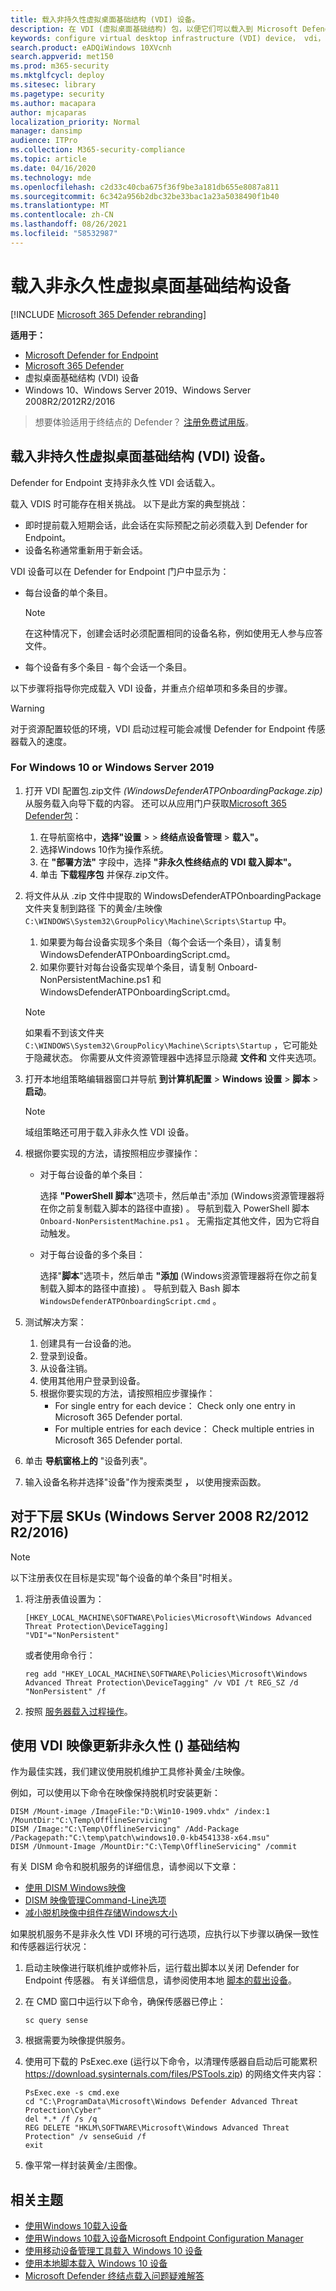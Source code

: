 ```yaml
---
title: 载入非持久性虚拟桌面基础结构 (VDI) 设备。
description: 在 VDI (虚拟桌面基础结构) 包，以便它们可以载入到 Microsoft Defender for Endpoint 服务。
keywords: configure virtual desktop infrastructure (VDI) device， vdi， device management， configure Microsoft Defender for Endpoint， endpoints
search.product: eADQiWindows 10XVcnh
search.appverid: met150
ms.prod: m365-security
ms.mktglfcycl: deploy
ms.sitesec: library
ms.pagetype: security
ms.author: macapara
author: mjcaparas
localization_priority: Normal
manager: dansimp
audience: ITPro
ms.collection: M365-security-compliance
ms.topic: article
ms.date: 04/16/2020
ms.technology: mde
ms.openlocfilehash: c2d33c40cba675f36f9be3a181db655e8087a811
ms.sourcegitcommit: 6c342a956b2dbc32be33bac1a23a5038490f1b40
ms.translationtype: MT
ms.contentlocale: zh-CN
ms.lasthandoff: 08/26/2021
ms.locfileid: "58532987"
---
```

# <a name="onboarding-non-persistent-virtual-desktop-infrastructure-devices"></a>载入非永久性虚拟桌面基础结构设备


[!INCLUDE [Microsoft 365 Defender rebranding](../../includes/microsoft-defender.md)]

**适用于：**
- [Microsoft Defender for Endpoint](https://go.microsoft.com/fwlink/p/?linkid=2154037)
- [Microsoft 365 Defender](https://go.microsoft.com/fwlink/?linkid=2118804)
- 虚拟桌面基础结构 (VDI) 设备
- Windows 10、Windows Server 2019、Windows Server 2008R2/2012R2/2016

> 想要体验适用于终结点的 Defender？ [注册免费试用版](https://signup.microsoft.com/create-account/signup?products=7f379fee-c4f9-4278-b0a1-e4c8c2fcdf7e&ru=https://aka.ms/MDEp2OpenTrial?ocid=docs-wdatp-configvdi-abovefoldlink)。

## <a name="onboard-non-persistent-virtual-desktop-infrastructure-vdi-devices"></a>载入非持久性虚拟桌面基础结构 (VDI) 设备。

Defender for Endpoint 支持非永久性 VDI 会话载入。

载入 VDIS 时可能存在相关挑战。 以下是此方案的典型挑战：

- 即时提前载入短期会话，此会话在实际预配之前必须载入到 Defender for Endpoint。
- 设备名称通常重新用于新会话。

VDI 设备可以在 Defender for Endpoint 门户中显示为：

- 每台设备的单个条目。

  > [!NOTE]
  > 在这种情况下，创建会话时必须配置相同的设备名称，例如使用无人参与应答文件。

- 每个设备有多个条目 - 每个会话一个条目。

以下步骤将指导你完成载入 VDI 设备，并重点介绍单项和多条目的步骤。

> [!WARNING]
> 对于资源配置较低的环境，VDI 启动过程可能会减慢 Defender for Endpoint 传感器载入的速度。

### <a name="for-windows-10-or-windows-server-2019"></a>For Windows 10 or Windows Server 2019

1. 打开 VDI 配置包.zip文件 *(WindowsDefenderATPOnboardingPackage.zip)* 从服务载入向导下载的内容。 还可以从应用门户获取[Microsoft 365 Defender包](https://security.microsoft.com/)：
   1. 在导航窗格中，**选择"设置** \>  \> **终结点设备管理** \> **载入"。**
   2. 选择Windows 10作为操作系统。
   3. 在 **"部署方法"** 字段中，选择 **"非永久性终结点的 VDI 载入脚本"。**
   4. 单击 **下载程序包** 并保存.zip文件。

2. 将文件从从 .zip 文件中提取的 WindowsDefenderATPOnboardingPackage 文件夹复制到路径 下的黄金/主映像 `C:\WINDOWS\System32\GroupPolicy\Machine\Scripts\Startup` 中。
    1. 如果要为每台设备实现多个条目（每个会话一个条目），请复制 WindowsDefenderATPOnboardingScript.cmd。
    2. 如果你要针对每台设备实现单个条目，请复制 Onboard-NonPersistentMachine.ps1 和 WindowsDefenderATPOnboardingScript.cmd。

    > [!NOTE]
    > 如果看不到该文件夹 `C:\WINDOWS\System32\GroupPolicy\Machine\Scripts\Startup` ，它可能处于隐藏状态。 你需要从文件资源管理器中选择显示隐藏 **文件和** 文件夹选项。

3. 打开本地组策略编辑器窗口并导航 **到计算机配置** \> **Windows 设置** \> **脚本** \> **启动**。

   > [!NOTE]
   > 域组策略还可用于载入非永久性 VDI 设备。

4. 根据你要实现的方法，请按照相应步骤操作：
    - 对于每台设备的单个条目：

         选择 **"PowerShell 脚本**"选项卡，然后单击"添加 (Windows资源管理器将在你之前复制载入脚本的路径中直接) 。 导航到载入 PowerShell 脚本 `Onboard-NonPersistentMachine.ps1` 。 无需指定其他文件，因为它将自动触发。

    - 对于每台设备的多个条目：

         选择"**脚本**"选项卡，然后单击 **"添加** (Windows资源管理器将在你之前复制载入脚本的路径中直接) 。 导航到载入 Bash 脚本 `WindowsDefenderATPOnboardingScript.cmd` 。

5. 测试解决方案：
   1. 创建具有一台设备的池。
   2. 登录到设备。
   3. 从设备注销。
   4. 使用其他用户登录到设备。
   5. 根据你要实现的方法，请按照相应步骤操作：
      - For single entry for each device： Check only one entry in Microsoft 365 Defender portal.
      - For multiple entries for each device： Check multiple entries in Microsoft 365 Defender portal.

6. 单击 **导航窗格上的** "设备列表"。

7. 输入设备名称并选择"设备"作为搜索类型 **，** 以使用搜索函数。

## <a name="for-downlevel-skus-windows-server-2008-r22012-r22016"></a>对于下层 SKUs (Windows Server 2008 R2/2012 R2/2016) 

> [!NOTE]
> 以下注册表仅在目标是实现"每个设备的单个条目"时相关。

1. 将注册表值设置为：

    ```console
   [HKEY_LOCAL_MACHINE\SOFTWARE\Policies\Microsoft\Windows Advanced Threat Protection\DeviceTagging]
    "VDI"="NonPersistent"
    ```

    或者使用命令行：

    ```console
    reg add "HKEY_LOCAL_MACHINE\SOFTWARE\Policies\Microsoft\Windows Advanced Threat Protection\DeviceTagging" /v VDI /t REG_SZ /d "NonPersistent" /f
    ```

2. 按照 [服务器载入过程操作](configure-server-endpoints.md#windows-server-2008-r2-sp1-windows-server-2012-r2-and-windows-server-2016)。

## <a name="updating-non-persistent-virtual-desktop-infrastructure-vdi-images"></a>使用 VDI 映像更新非永久性 () 基础结构

作为最佳实践，我们建议使用脱机维护工具修补黄金/主映像。

例如，可以使用以下命令在映像保持脱机时安装更新：

```console
DISM /Mount-image /ImageFile:"D:\Win10-1909.vhdx" /index:1 /MountDir:"C:\Temp\OfflineServicing"
DISM /Image:"C:\Temp\OfflineServicing" /Add-Package /Packagepath:"C:\temp\patch\windows10.0-kb4541338-x64.msu"
DISM /Unmount-Image /MountDir:"C:\Temp\OfflineServicing" /commit
```

有关 DISM 命令和脱机服务的详细信息，请参阅以下文章：

- [使用 DISM Windows映像](/windows-hardware/manufacture/desktop/mount-and-modify-a-windows-image-using-dism)
- [DISM 映像管理Command-Line选项](/windows-hardware/manufacture/desktop/dism-image-management-command-line-options-s14)
- [减小脱机映像中组件存储Windows大小](/windows-hardware/manufacture/desktop/reduce-the-size-of-the-component-store-in-an-offline-windows-image)

如果脱机服务不是非永久性 VDI 环境的可行选项，应执行以下步骤以确保一致性和传感器运行状况：

1. 启动主映像进行联机维护或修补后，运行载出脚本以关闭 Defender for Endpoint 传感器。 有关详细信息，请参阅使用本地 [脚本的载出设备](configure-endpoints-script.md#offboard-devices-using-a-local-script)。

2. 在 CMD 窗口中运行以下命令，确保传感器已停止：

   ```console
   sc query sense
   ```

3. 根据需要为映像提供服务。

4. 使用可下载的 PsExec.exe (运行以下命令，以清理传感器自启动后可能累积 https://download.sysinternals.com/files/PSTools.zip) 的网络文件夹内容：

    ```console
    PsExec.exe -s cmd.exe
    cd "C:\ProgramData\Microsoft\Windows Defender Advanced Threat Protection\Cyber"
    del *.* /f /s /q
    REG DELETE "HKLM\SOFTWARE\Microsoft\Windows Advanced Threat Protection" /v senseGuid /f
    exit
    ```

5. 像平常一样封装黄金/主图像。

## <a name="related-topics"></a>相关主题

- [使用Windows 10载入设备](configure-endpoints-gp.md)
- [使用Windows 10载入设备Microsoft Endpoint Configuration Manager](configure-endpoints-sccm.md)
- [使用移动设备管理工具载入 Windows 10 设备](configure-endpoints-mdm.md)
- [使用本地脚本载入 Windows 10 设备](configure-endpoints-script.md)
- [Microsoft Defender 终结点载入问题疑难解答](troubleshoot-onboarding.md)
